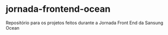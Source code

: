# jornada-frontend-ocean
Repositório para os projetos feitos durante a Jornada Front End da Sansung Ocean
